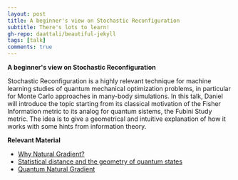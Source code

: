 ```yaml
---
layout: post
title: A beginner's view on Stochastic Reconfiguration
subtitle: There's lots to learn!
gh-repo: daattali/beautiful-jekyll
tags: [talk]
comments: true
---
```


**A beginner's view on Stochastic Reconfiguration**

Stochastic Reconfiguration is a highly relevant technique for machine learning studies of quantum mechanical optimization problems, in particular for Monte Carlo approaches in many-body simulations. In this talk, Daniel will introduce the topic starting from its classical motivation of the Fisher Information metric to its analog for quantum sistems, the Fubini Study metric. The idea is to give a geometrical and intuitive explanation of how it works with some hints from information theory.

**Relevant Material**
- [Why Natural Gradient?](http://www.yaroslavvb.com/papers/amari-why.pdf)
- [Statistical distance and the geometry of quantum states](https://journals.aps.org/prl/abstract/10.1103/PhysRevLett.72.3439)
- [Quantum Natural Gradient](https://quantum-journal.org/papers/q-2020-05-25-269/)
